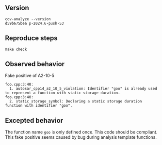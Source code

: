 ## Version

```shell
cov-analyze --version
d59b675bea p-2024.6-push-53
```

## Reproduce steps

```shell
make check
```

## Observed behavior

Fake positive of A2-10-5

```shell
foo.cpp:3:40:
  1. autosar_cpp14_a2_10_5_violation: Identifier "goo" is already used to represent a function with static storage duration.
foo.cpp:3:40:
  2. static_storage_symbol: Declaring a static storage duration function with identifier "goo".
```

## Excepted behavior

The function name `goo` is only defined once. This code should be compliant. This fake positive seems caused by bug during analysis template functions.
